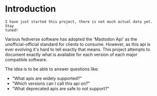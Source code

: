 # Introduction

```admonish warning "Work in progress!"
I have just started this project, there is not much actual data yet. Stay
tuned!
```

Various fediverse software has adopted the 'Mastodon Api' as the
unofficial-official standard for clients to consume. However, as this api is
ever evolving it's hard to tell exactly that means. This project attempts to
document exactly what is available for each version of each major compatible
software.

The idea is to be able to answer questions like:
- "What apis are widely supported?"
- "Which versions can I call this api on?"
- "What deprecated apis are safe to not support?"
